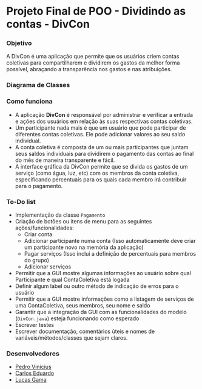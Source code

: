 # Projeto Final de POO - Dividindo as contas - DivCon

### Objetivo

A DivCon é uma aplicação que permite que os usuários criem contas coletivas para compartilharem e dividirem os gastos da melhor forma possível, abraçando a transparência nos gastos e nas atribuições. 

### Diagrama de Classes

### Como funciona

* A aplicação **DivCon** é responsável por administrar e verificar a entrada e ações dos usuários em relação às suas respectivas contas coletivas.
* Um participante nada mais é que um usuário que pode participar de diferentes contas coletivas. Ele pode adicionar valores ao seu saldo individual.
* A conta coletiva é composta de um ou mais participantes que juntam seus saldos individuais para dividirem o pagamento das contas ao final do mês de maneira transparente e fácil.
* A interface gráfica da DivCon permite que se divida os gastos de um serviço (como água, luz, etc) com os membros da conta coletiva, especificando percentuais para os quais cada membro irá contribuir para o pagamento.

### To-Do list

* Implementação da classe `Pagamento`
* Criação de botões ou itens de menu para as seguintes ações/funcionalidades:
  * Criar conta
  * Adicionar participante numa conta (Isso automaticamente deve criar um participante novo na memória da aplicação)
  * Pagar serviços (Isso inclui a definição de percentuais para membros do grupo)
  * Adicionar serviços
* Permitir que a GUI mostre algumas informações ao usuário sobre qual Participante e qual ContaColetiva está logada
* Definir algum label ou outro método de indicação de erros para o usuário
* Permitir que a GUI mostre informações como a listagem de serviços de uma ContaColetiva, seus membros, seu nome e saldo
* Garantir que a integração da GUI com as funcionalidades do modelo (`DivCon.java`) esteja funcionando como esperado
* Escrever testes
* Escrever documentação, comentários úteis e nomes de variáveis/métodos/classes que sejam claros.

### Desenvolvedores

* [Pedro Vinícius](https://github.com/Pedro-V)
* [Carlos Eduardo](https://github.com/Eduardocesn)
* [Lucas Gama](https://github.com/LucasGamaV)
